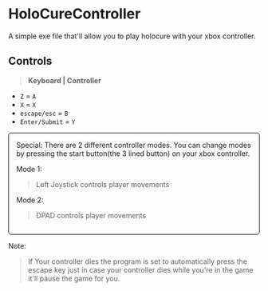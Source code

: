 # HoloCureController
A simple exe file that'll allow you to play holocure with your xbox controller.

## Controls

> **Keyboard | Controller** <br/>
<ul>
  <li> <code>Z</code> = <code>A</code> </li>
  <li> <code>X</code> = <code>X</code> </li>
  <li> <code>escape/esc</code> = <code>B</code> </li>
  <li> <code>Enter/Submit</code> = <code>Y</code> </li>
</ul>
<div style="border: 1px solid black; border-radius: 5px; padding: 15px">
Special:
  There are 2 different controller modes.
  You can change modes by pressing the start button(the 3 lined button) on your xbox controller.

Mode 1:<br/>
> Left Joystick controls player movements

Mode 2:<br/>
> DPAD controls player movements
</div>

Note:<br/>
> If Your controller dies the program is set to automatically press the escape key just in case your controller dies while you're in the game it'll pause the game for you.
